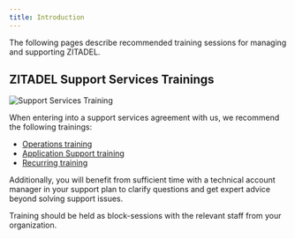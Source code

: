 ```yaml
---
title: Introduction
---
```


The following pages describe recommended training sessions for managing and supporting ZITADEL.

## ZITADEL Support Services Trainings

![Support Services Training](/img/training_support_services.png)

When entering into a support services agreement with us, we recommend the following trainings:

* [Operations training](supportservice/operations)
* [Application Support training](supportservice/application)
* [Recurring training](supportservice/recurring)

Additionally, you will benefit from sufficient time with a technical account manager in your support plan to clarify questions and get expert advice beyond solving support issues.

Training should be held as block-sessions with the relevant staff from your organization. 

